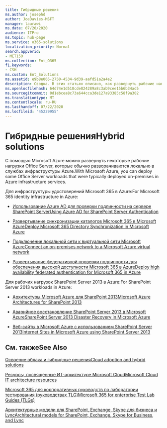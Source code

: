 ```yaml
---
title: Гибридные решения
ms.author: josephd
author: JoeDavies-MSFT
manager: laurawi
ms.date: 07/20/2020
audience: ITPro
ms.topic: hub-page
ms.service: o365-solutions
localization_priority: Normal
search.appverid:
- MET150
ms.collection: Ent_O365
f1.keywords:
- CSH
ms.custom: Ent_Solutions
ms.assetid: e9b8e065-2750-4534-9d39-aafd51a2a4e2
description: Сводка. В этих статьях описано, как развернуть рабочие нагрузки сервера Office Server в Microsoft Azure.
ms.openlocfilehash: 64d74e1d518cde824289a8c3ab9cee15b6b34ad5
ms.sourcegitcommit: 0d1ebcea8c73a644cca3de127a93385c58f9a302
ms.translationtype: MT
ms.contentlocale: ru-RU
ms.lasthandoff: 07/22/2020
ms.locfileid: "45229955"
---
```

# <a name="hybrid-solutions"></a><span data-ttu-id="15cbd-103">Гибридные решения</span><span class="sxs-lookup"><span data-stu-id="15cbd-103">Hybrid solutions</span></span>

<span data-ttu-id="15cbd-104">С помощью Microsoft Azure можно развернуть некоторые рабочие нагрузки Office Server, которые обычно разворачиваются локально в службах инфраструктуры Azure.</span><span class="sxs-lookup"><span data-stu-id="15cbd-104">With Microsoft Azure, you can deploy some Office Server workloads that were typically deployed on-premises in Azure infrastructure services.</span></span>
  
<span data-ttu-id="15cbd-105">Для инфраструктуры удостоверений Microsoft 365 в Azure:</span><span class="sxs-lookup"><span data-stu-id="15cbd-105">For Microsoft 365 identity infrastructure in Azure:</span></span>

- [<span data-ttu-id="15cbd-106">Использование Azure AD для проверки подлинности на сервере SharePoint Server</span><span class="sxs-lookup"><span data-stu-id="15cbd-106">Using Azure AD for SharePoint Server Authentication</span></span>](using-azure-ad-for-sharepoint-server-authentication.md)

- [<span data-ttu-id="15cbd-107">Развертывание синхронизации каталогов Microsoft 365 в Microsoft Azure</span><span class="sxs-lookup"><span data-stu-id="15cbd-107">Deploy Microsoft 365 Directory Synchronization in Microsoft Azure</span></span>](deploy-office-365-directory-synchronization-dirsync-in-microsoft-azure.md)
  
- [<span data-ttu-id="15cbd-108">Подключение локальной сети к виртуальной сети Microsoft Azure</span><span class="sxs-lookup"><span data-stu-id="15cbd-108">Connect an on-premises network to a Microsoft Azure virtual network</span></span>](connect-an-on-premises-network-to-a-microsoft-azure-virtual-network.md)
    
- [<span data-ttu-id="15cbd-109">Развертывание федеративной проверки подлинности для обеспечения высокой доступности Microsoft 365 в Azure</span><span class="sxs-lookup"><span data-stu-id="15cbd-109">Deploy high availability federated authentication for Microsoft 365 in Azure</span></span>](deploy-high-availability-federated-authentication-for-office-365-in-azure.md)
    
<span data-ttu-id="15cbd-110">Для рабочих нагрузок SharePoint Server 2013 в Azure:</span><span class="sxs-lookup"><span data-stu-id="15cbd-110">For SharePoint Server 2013 workloads in Azure:</span></span>
  
- [<span data-ttu-id="15cbd-111">Архитектуры Microsoft Azure для SharePoint 2013</span><span class="sxs-lookup"><span data-stu-id="15cbd-111">Microsoft Azure Architectures for SharePoint 2013</span></span>](microsoft-azure-architectures-for-sharepoint-2013.md)
    
- [<span data-ttu-id="15cbd-112">Аварийное восстановление SharePoint Server 2013 в Microsoft Azure</span><span class="sxs-lookup"><span data-stu-id="15cbd-112">SharePoint Server 2013 Disaster Recovery in Microsoft Azure</span></span>](sharepoint-server-2013-disaster-recovery-in-microsoft-azure.md)
    
- [<span data-ttu-id="15cbd-113">Веб-сайты в Microsoft Azure с использованием SharePoint Server 2013</span><span class="sxs-lookup"><span data-stu-id="15cbd-113">Internet Sites in Microsoft Azure using SharePoint Server 2013</span></span>](internet-sites-in-microsoft-azure-using-sharepoint-server-2013.md)
  
  
## <a name="see-also"></a><span data-ttu-id="15cbd-114">См. также</span><span class="sxs-lookup"><span data-stu-id="15cbd-114">See Also</span></span>

[<span data-ttu-id="15cbd-115">Освоение облака и гибридные решения</span><span class="sxs-lookup"><span data-stu-id="15cbd-115">Cloud adoption and hybrid solutions</span></span>](cloud-adoption-and-hybrid-solutions.yml)
  
[<span data-ttu-id="15cbd-116">Ресурсы, посвященные ИТ-архитектуре Microsoft Cloud</span><span class="sxs-lookup"><span data-stu-id="15cbd-116">Microsoft Cloud IT architecture resources</span></span>](microsoft-cloud-it-architecture-resources.md)
  
[<span data-ttu-id="15cbd-117">Microsoft 365 для корпоративных руководств по лаборатории тестирования (руководствах TLG)</span><span class="sxs-lookup"><span data-stu-id="15cbd-117">Microsoft 365 for enterprise Test Lab Guides (TLGs)</span></span>](https://docs.microsoft.com/microsoft-365/enterprise/m365-enterprise-test-lab-guides)
  
[<span data-ttu-id="15cbd-118">Архитектурные модели для SharePoint, Exchange, Skype для бизнеса и Lync</span><span class="sxs-lookup"><span data-stu-id="15cbd-118">Architectural models for SharePoint, Exchange, Skype for Business, and Lync</span></span>](architectural-models-for-sharepoint-exchange-skype-for-business-and-lync.md)
